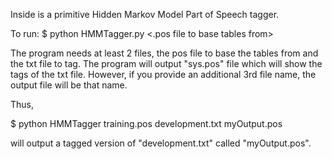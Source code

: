 Inside is a primitive Hidden Markov Model Part of Speech tagger.

To run:
$ python HMMTagger.py <.pos file to base tables from> <token-per-line txt file to tag>

The program needs at least 2 files, the pos file to base the tables from and the txt file to tag. The program will output "sys.pos" file which will show the tags of the txt file. However, if you provide an additional 3rd file name, the output file will be that name.

Thus,

$ python HMMTagger training.pos development.txt myOutput.pos

will output a tagged version of "development.txt" called "myOutput.pos".
